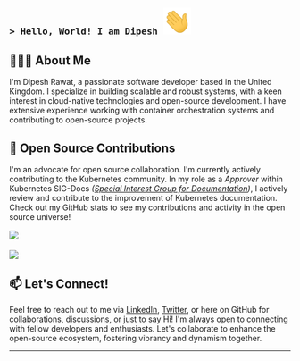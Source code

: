 <!-- Intro  -->
<h3 align="left">
        <samp>&gt; Hello, World! I am Dipesh</b> <img src = "https://raw.githubusercontent.com/dipesh-rawat/dipesh-rawat/main/assets/wave.gif" width = 50px> 
        </samp>
</h3>


## 🧑🏻‍💻 About Me

I'm Dipesh Rawat, a passionate software developer based in the United Kingdom. I specialize in building scalable and robust systems, with a keen interest in cloud-native technologies and open-source development. I have extensive experience working with container orchestration systems and contributing to open-source projects.


## 🚀 Open Source Contributions

I'm an advocate for open source collaboration. I'm currently actively contributing to the Kubernetes community. In my role as a _Approver_ within Kubernetes SIG-Docs _([Special Interest Group for Documentation](https://github.com/kubernetes/community/tree/master/sig-docs))_, I actively review and contribute to the improvement of Kubernetes documentation. Check out my GitHub stats to see my contributions and activity in the open source universe!

<a href="https://github.com/dipesh-rawat">
  <img height=190 align="center" src="https://github-readme-stats.vercel.app/api?username=dipesh-rawat&hide=stars,issues,prs&show=reviews,prs_merged_percentage&show_icons=true&rank_icon=github&custom_title=Dipesh%27s%20Github%20Stats&theme=transparent" />
<br><br>
<a href="https://github.com/dipesh-rawat">
  <img height=205  align="center" src="https://streak-stats.demolab.com/?user=dipesh-rawat&theme=transparent&mode=weekly&starting_year=2023" />
</a>

## 📫 Let's Connect!

Feel free to reach out to me via [LinkedIn](https://www.linkedin.com/in/dipeshrawat/), [Twitter](https://twitter.com/dipesh_rawat), or here on GitHub for collaborations, discussions, or just to say Hi! I'm always open to connecting with fellow developers and enthusiasts. Let's collaborate to enhance the open-source ecosystem, fostering vibrancy and dynamism together.

----
